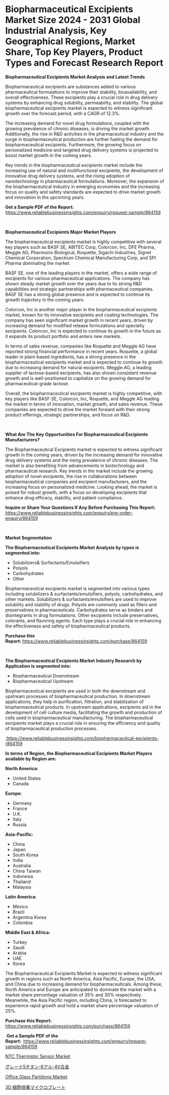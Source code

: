 <p><h1>Biopharmaceutical Excipients Market Size 2024 - 2031 Global Industrial Analysis, Key Geographical Regions, Market Share, Top Key Players, Product Types and Forecast Research Report</h1></p><p><strong>Biopharmaceutical Excipients Market Analysis and Latest Trends</strong></p>
<p><p>Biopharmaceutical excipients are substances added to various pharmaceutical formulations to improve their stability, bioavailability, and overall effectiveness. These excipients play a crucial role in drug delivery systems by enhancing drug solubility, permeability, and stability. The global biopharmaceutical excipients market is expected to witness significant growth over the forecast period, with a CAGR of 12.3%.</p><p>The increasing demand for novel drug formulations, coupled with the growing prevalence of chronic diseases, is driving the market growth. Additionally, the rise in R&D activities in the pharmaceutical industry and the surge in biopharmaceutical production are further fueling the demand for biopharmaceutical excipients. Furthermore, the growing focus on personalized medicine and targeted drug delivery systems is projected to boost market growth in the coming years.</p><p>Key trends in the biopharmaceutical excipients market include the increasing use of natural and multifunctional excipients, the development of innovative drug delivery systems, and the rising adoption of nanotechnology in pharmaceutical formulations. Moreover, the expansion of the biopharmaceutical industry in emerging economies and the increasing focus on quality and safety standards are expected to drive market growth and innovation in the upcoming years.</p></p>
<p><strong>Get a Sample PDF of the Report:&nbsp;</strong> <a href="https://www.reliablebusinessinsights.com/enquiry/request-sample/864159">https://www.reliablebusinessinsights.com/enquiry/request-sample/864159</a></p>
<p>&nbsp;</p>
<p><strong>Biopharmaceutical Excipients Major Market Players</strong></p>
<p><p>The biopharmaceutical excipients market is highly competitive with several key players such as BASF SE, ABITEC Corp, Colorcon, Inc, DFE Pharma, Meggle AG, Pharmonix Biological, Roquette, Sigachi Industries, Signet Chemical Corporation, Spectrum Chemical Manufacturing Corp, and SPI Pharma dominating the market. </p><p>BASF SE, one of the leading players in the market, offers a wide range of excipients for various pharmaceutical applications. The company has shown steady market growth over the years due to its strong R&D capabilities and strategic partnerships with pharmaceutical companies. BASF SE has a strong global presence and is expected to continue its growth trajectory in the coming years.</p><p>Colorcon, Inc is another major player in the biopharmaceutical excipients market, known for its innovative excipients and coating technologies. The company has seen significant market growth in recent years, driven by increasing demand for modified release formulations and specialty excipients. Colorcon, Inc is expected to continue its growth in the future as it expands its product portfolio and enters new markets.</p><p>In terms of sales revenue, companies like Roquette and Meggle AG have reported strong financial performance in recent years. Roquette, a global leader in plant-based ingredients, has a strong presence in the biopharmaceutical excipients market and is expected to continue its growth due to increasing demand for natural excipients. Meggle AG, a leading supplier of lactose-based excipients, has also shown consistent revenue growth and is well-positioned to capitalize on the growing demand for pharmaceutical-grade lactose.</p><p>Overall, the biopharmaceutical excipients market is highly competitive, with key players like BASF SE, Colorcon, Inc, Roquette, and Meggle AG leading the market in terms of innovation, market growth, and sales revenue. These companies are expected to drive the market forward with their strong product offerings, strategic partnerships, and focus on R&D.</p></p>
<p>&nbsp;</p>
<p><strong>What Are The Key Opportunities For Biopharmaceutical Excipients Manufacturers?</strong></p>
<p><p>The Biopharmaceutical Excipients market is expected to witness significant growth in the coming years, driven by the increasing demand for innovative drug delivery systems and the rising prevalence of chronic diseases. The market is also benefiting from advancements in biotechnology and pharmaceutical research. Key trends in the market include the growing adoption of novel excipients, the rise in collaborations between biopharmaceutical companies and excipient manufacturers, and the increasing focus on personalized medicine. Looking ahead, the market is poised for robust growth, with a focus on developing excipients that enhance drug efficacy, stability, and patient compliance.</p></p>
<p><strong>Inquire or Share Your Questions If Any Before Purchasing This Report:</strong> <a href="https://www.reliablebusinessinsights.com/enquiry/pre-order-enquiry/864159">https://www.reliablebusinessinsights.com/enquiry/pre-order-enquiry/864159</a></p>
<p>&nbsp;</p>
<p><strong>Market Segmentation</strong></p>
<p><strong>The Biopharmaceutical Excipients Market Analysis by types is segmented into:</strong></p>
<p><ul><li>Solubilizers& Surfactants/Emulsifiers</li><li>Polyols</li><li>Carbohydrates</li><li>Other</li></ul></p>
<p><p>Biopharmaceutical excipients market is segmented into various types including solubilizers & surfactants/emulsifiers, polyols, carbohydrates, and other markets. Solubilizers & surfactants/emulsifiers are used to improve solubility and stability of drugs. Polyols are commonly used as fillers and preservatives in pharmaceuticals. Carbohydrates serve as binders and disintegrants in drug formulations. Other excipients include preservatives, colorants, and flavoring agents. Each type plays a crucial role in enhancing the effectiveness and safety of biopharmaceutical products.</p></p>
<p><strong>Purchase this Report:&nbsp;</strong><a href="https://www.reliablebusinessinsights.com/purchase/864159">https://www.reliablebusinessinsights.com/purchase/864159</a></p>
<p>&nbsp;</p>
<p><strong>The Biopharmaceutical Excipients Market Industry Research by Application is segmented into:</strong></p>
<p><ul><li>Biopharmaceutical Downstream</li><li>Biopharmaceutical Upstream</li></ul></p>
<p><p>Biopharmaceutical excipients are used in both the downstream and upstream processes of biopharmaceutical production. In downstream applications, they help in purification, filtration, and stabilization of biopharmaceutical products. In upstream applications, excipients aid in the development of cell culture media, facilitating the growth and production of cells used in biopharmaceutical manufacturing. The biopharmaceutical excipients market plays a crucial role in ensuring the efficiency and quality of biopharmaceutical production processes.</p></p>
<p><a href="https://www.reliablebusinessinsights.com/biopharmaceutical-excipients-r864159">&nbsp;https://www.reliablebusinessinsights.com/biopharmaceutical-excipients-r864159</a></p>
<p><strong>In terms of Region, the Biopharmaceutical Excipients Market Players available by Region are:</strong></p>
<p>
    <p> <strong> North America: </strong>
        <ul>
            <li>United States</li>
            <li>Canada</li>
        </ul>
        </p> 
    <p> <strong> Europe: </strong>
        <ul>
            <li>Germany</li>
            <li>France</li>
            <li>U.K.</li>
            <li>Italy</li>
            <li>Russia</li>
        </ul>
        </p> 
    <p> <strong> Asia-Pacific: </strong>
        <ul>
            <li>China</li>
            <li>Japan</li>
            <li>South Korea</li>
            <li>India</li>
            <li>Australia</li>
            <li>China Taiwan</li>
            <li>Indonesia</li>
            <li>Thailand</li>
            <li>Malaysia</li>
        </ul>
        </p> 
    <p> <strong> Latin America: </strong>
        <ul>
            <li>Mexico</li>
            <li>Brazil</li>
            <li>Argentina Korea</li>
            <li>Colombia</li>
        </ul>
        </p> 
    <p> <strong> Middle East & Africa: </strong>
        <ul>
            <li>Turkey</li>
            <li>Saudi</li>
            <li>Arabia</li>
            <li>UAE</li>
            <li>Korea</li>
        </ul>
    </p>
    </p>
<p><p>The Biopharmaceutical Excipients Market is expected to witness significant growth in regions such as North America, Asia Pacific, Europe, the USA, and China due to increasing demand for biopharmaceuticals. Among these, North America and Europe are anticipated to dominate the market with a market share percentage valuation of 35% and 30% respectively. Meanwhile, the Asia Pacific region, including China, is forecasted to experience rapid growth and hold a market share percentage valuation of 25%.</p></p>
<p><strong>Purchase this Report: </strong><a href="https://www.reliablebusinessinsights.com/purchase/864159">https://www.reliablebusinessinsights.com/purchase/864159</a></p>
<p>&nbsp;<strong>Get a Sample PDF of the Report:&nbsp;&nbsp;</strong><a href="https://www.reliablebusinessinsights.com/enquiry/request-sample/864159">https://www.reliablebusinessinsights.com/enquiry/request-sample/864159</a></p>
<p><strong></strong></p>
<p><p><a href="https://github.com/mateobossinovero/Market-Research-Report-List-1/blob/main/ntc-thermistor-sensor-market.md">NTC Thermistor Sensor Market</a></p><p><a href="https://github.com/deonnorth8/Market-Research-Report-List-2/blob/main/3057405178450.md">グレード5チタン-6アル-4V合金</a></p><p><a href="https://github.com/anggakarna133/Market-Research-Report-List-1/blob/main/office-glass-partitions-market.md">Office Glass Partitions Market</a></p><p><a href="https://github.com/LizaHeller2023/Market-Research-Report-List-1/blob/main/2327130178451.md">3D 細胞培養マイクロプレート</a></p></p>